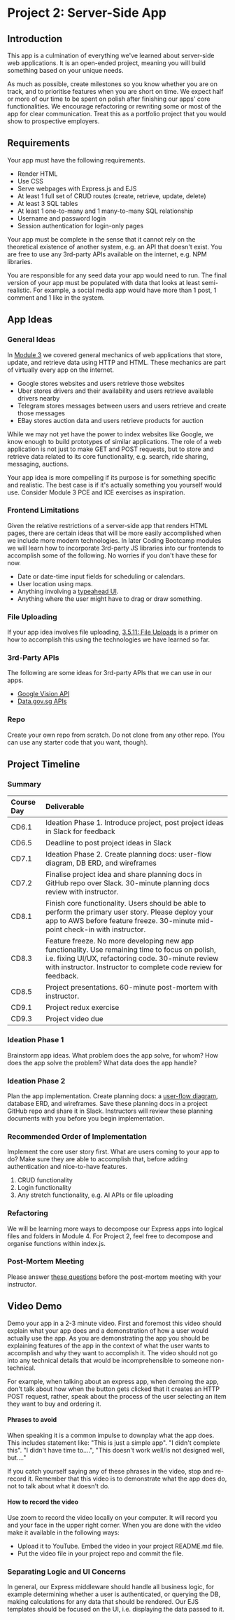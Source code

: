# Project 2: Server-Side App

## Introduction

This app is a culmination of everything we've learned about server-side web applications. It is an open-ended project, meaning you will build something based on your unique needs.

As much as possible, create milestones so you know whether you are on track, and to prioritise features when you are short on time. We expect half or more of our time to be spent on polish after finishing our apps' core functionalities. We encourage refactoring or rewriting some or most of the app for clear communication. Treat this as a portfolio project that you would show to prospective employers.

## Requirements

Your app must have the following requirements.

* Render HTML
* Use CSS
* Serve webpages with Express.js and EJS
* At least 1 full set of CRUD routes \(create, retrieve, update, delete\)
* At least 3 SQL tables
* At least 1 one-to-many and 1 many-to-many SQL relationship
* Username and password login
* Session authentication for login-only pages

Your app must be complete in the sense that it cannot rely on the theoretical existence of another system, e.g. an API that doesn't exist. You are free to use any 3rd-party APIs available on the internet, e.g. NPM libraries.

You are responsible for any seed data your app would need to run. The final version of your app must be populated with data that looks at least semi-realistic. For example, a social media app would have more than 1 post, 1 comment and 1 like in the system.

## App Ideas

### General Ideas

In [Module 3](../3-backend-applications/3.0-module-3-overview.md) we covered general mechanics of web applications that store, update, and retrieve data using HTTP and HTML. These mechanics are part of virtually every app on the internet.

* Google stores websites and users retrieve those websites
* Uber stores drivers and their availability and users retrieve available drivers nearby
* Telegram stores messages between users and users retrieve and create those messages
* EBay stores auction data and users retrieve products for auction

While we may not yet have the power to index websites like Google, we know enough to build prototypes of similar applications. The role of a web application is not just to make GET and POST requests, but to store and retrieve data related to its core functionality, e.g. search, ride sharing, messaging, auctions.

Your app idea is more compelling if its purpose is for something specific and realistic. The best case is if it's actually something you yourself would use. Consider Module 3 PCE and ICE exercises as inspiration.

### Frontend Limitations

Given the relative restrictions of a server-side app that renders HTML pages, there are certain ideas that will be more easily accomplished when we include more modern technologies. In later Coding Bootcamp modules we will learn how to incorporate 3rd-party JS libraries into our frontends to accomplish some of the following. No worries if you don't have these for now.

* Date or date-time input fields for scheduling or calendars.
* User location using maps.
* Anything involving a [typeahead UI](https://dribbble.com/tags/typeahead).
* Anything where the user might have to drag or draw something.

### File Uploading

If your app idea involves file uploading, [3.5.11: File Uploads](../3-backend-applications/3.4-sql-applications/3.4.11-file-uploads.md) is a primer on how to accomplish this using the technologies we have learned so far.

### 3rd-Party APIs

The following are some ideas for 3rd-party APIs that we can use in our apps.

* [Google Vision API](https://www.npmjs.com/package/@google-cloud/vision)
* [Data.gov.sg APIs](https://data.gov.sg/)

### Repo

Create your own repo from scratch. Do not clone from any other repo. \(You can use any starter code that you want, though\).

## Project Timeline

### Summary

| Course Day | Deliverable |
| :--- | :--- |
| CD6.1 | Ideation Phase 1. Introduce project, post project ideas in Slack for feedback |
| CD6.5 | Deadline to post project ideas in Slack |
| CD7.1 | Ideation Phase 2. Create planning docs: user-flow diagram, DB ERD, and wireframes |
| CD7.2 | Finalise project idea and share planning docs in GitHub repo over Slack. 30-minute planning docs review with instructor. |
| CD8.1 | Finish core functionality. Users should be able to perform the primary user story. Please deploy your app to AWS before feature freeze. 30-minute mid-point check-in with instructor. |
| CD8.3 | Feature freeze. No more developing new app functionality. Use remaining time to focus on polish, i.e. fixing UI/UX, refactoring code. 30-minute review with instructor. Instructor to complete code review for feedback. |
| CD8.5 | Project presentations. 60-minute post-mortem with instructor. |
| CD9.1 | Project redux exercise |
| CD9.3 | Project video due |

### Ideation Phase 1

Brainstorm app ideas. What problem does the app solve, for whom? How does the app solve the problem? What data does the app handle?

### Ideation Phase 2

Plan the app implementation. Create planning docs: a [user-flow diagram](https://careerfoundry.com/en/blog/ux-design/what-are-user-flows/), database ERD, and wireframes. Save these planning docs in a project GitHub repo and share it in Slack. Instructors will review these planning documents with you before you begin implementation.

### Recommended Order of Implementation

Implement the core user story first. What are users coming to your app to do? Make sure they are able to accomplish that, before adding authentication and nice-to-have features.

1. CRUD functionality
2. Login functionality
3. Any stretch functionality, e.g. AI APIs or file uploading

### Refactoring

We will be learning more ways to decompose our Express apps into logical files and folders in Module 4. For Project 2, feel free to decompose and organise functions within index.js.

### Post-Mortem Meeting

Please answer [these questions](../course-logistics/course-methodology.md#instructor-code-review) before the post-mortem meeting with your instructor.

## Video Demo

Demo your app in a 2-3 minute video. First and foremost this video should explain what your app does and a demonstration of how a user would actually use the app. As you are demonstrating the app you should be explaining features of the app in the context of what the user wants to accomplish and why they want to accomplish it. The video should not go into any technical details that would be incomprehensible to someone non-technical.

For example, when talking about an express app, when demoing the app, don't talk about how when the button gets clicked that it creates an HTTP POST request, rather, speak about the process of the user selecting an item they want to buy and ordering it.

#### Phrases to avoid

When speaking it is a common impulse to downplay what the app does. This includes statement like: "This is just a simple app". "I didn't complete this". "I didn't have time to....", "This doesn't work well/is not designed well, but...."

If you catch yourself saying any of these phrases in the video, stop and re-record it. Remember that this video is to demonstrate what the app does do, not to talk about what it doesn't do.

#### How to record the video

Use zoom to record the video locally on your computer. It will record you and your face in the upper right corner. When you are done with the video make it available in the following ways:

* Upload it to YouTube. Embed the video in your project README.md file.
* Put the video file in your project repo and commit the file.

### Separating Logic and UI Concerns

In general, our Express middleware should handle all business logic, for example determining whether a user is authenticated, or querying the DB, making calculations for any data that should be rendered. Our EJS templates should be focused on the UI, i.e. displaying the data passed to it.

